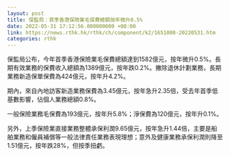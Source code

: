 ```yaml
---
layout: post
title: 保監局：首季香港保險業毛保費總額按年微升0.5%
date: 2022-05-31 17:12:56.000000000 +08:00
link: https://news.rthk.hk/rthk/ch/component/k2/1651000-20220531.htm
categories: rthk
---
```


保監局公布，今年首季香港保險業毛保費總額達到1582億元，按年微升0.5%。長期有效業務的保費收入總額為1389億元，按年跌0.2%。撇除退休計劃業務，長期業務新造保單保費為424億元，按年升4.2%。

期內，來自內地訪客新造業務保費為3.45億元，按年急升2.35倍，受去年首季低基數影響，佔個人業務總額0.8%。

一般保險業務毛保費為193億元，按年升5.8%；淨保費為120億元，按年升0.1%。

另外，上季保險業直接業務整體承保利潤9.65億元，按年急升1.44倍，主要是船舶業務和僱員補償等一般法律責任業務表現理想；意外及健康業務承保利潤則降至1.51億元，按年跌28%，但按季扭虧。
